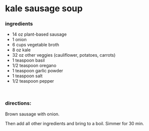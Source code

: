 # kale sausage soup

### ingredients
- 14 oz plant-based sausage
- 1 onion
- 6 cups vegetable broth
- 8 oz kale
- 32 oz other veggies (cauliflower, potatoes, carrots)
- 1 teaspoon basil
- 1/2 teaspoon oregano
- 1 teaspoon garlic powder
- 1 teaspoon salt
- 1/2 teaspoon pepper

<br>

### directions:

Brown sausage with onion.

Then add all other ingredients and bring to a boil. Simmer for 30 min.
